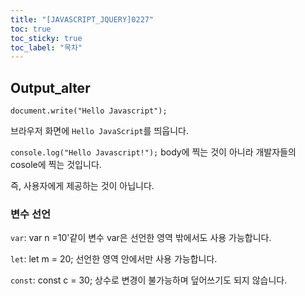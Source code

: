 ```yaml
---
title: "[JAVASCRIPT_JQUERY]0227"
toc: true
toc_sticky: true
toc_label: "목차"
---
```


## Output_alter

`document.write("Hello Javascript");`

브라우저 화면에 `Hello JavaScript`를 띄웁니다.

`console.log("Hello Javascript!");`
body에 찍는 것이 아니라 개발자들의 cosole에 찍는 것입니다.

즉, 사용자에게 제공하는 것이 아닙니다.



### 변수 선언

`var`: var n =10'같이 변수 var은 선언한 영역 밖에서도 사용 가능합니다.

`let`: let m = 20; 선언한 영역 안에서만 사용 가능합니다.

`const`: const c = 30;  상수로 변경이 불가능하며 덮어쓰기도 되지 않습니다.

